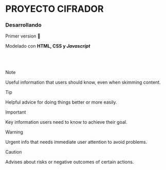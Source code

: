 <h1> PROYECTO CIFRADOR </h1>
  <h3>Desarrollando</h3>
  <p > Primer version 📘 </p>
  Modelado con <strong>HTML, CSS y <em>Javascript</em></strong>
<br/>
<br/>
<br/>
<br/>

> [!NOTE]
> Useful information that users should know, even when skimming content.

> [!TIP]
> Helpful advice for doing things better or more easily.

> [!IMPORTANT]
> Key information users need to know to achieve their goal.

> [!WARNING]
> Urgent info that needs immediate user attention to avoid problems.

> [!CAUTION]
> Advises about risks or negative outcomes of certain actions.
